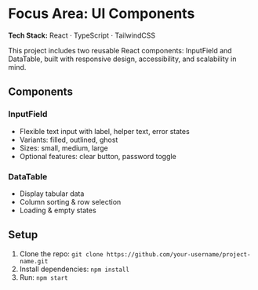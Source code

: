 # Focus Area: UI Components

**Tech Stack:** React · TypeScript · TailwindCSS

This project includes two reusable React components: InputField and DataTable, built with responsive design, accessibility, and scalability in mind.

## Components

### InputField
- Flexible text input with label, helper text, error states
- Variants: filled, outlined, ghost
- Sizes: small, medium, large
- Optional features: clear button, password toggle

### DataTable
- Display tabular data
- Column sorting & row selection
- Loading & empty states

## Setup
1. Clone the repo: `git clone https://github.com/your-username/project-name.git`
2. Install dependencies: `npm install`
3. Run: `npm start`
